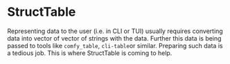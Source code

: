 # StructTable

Representing data to the user (i.e. in CLI or TUI) usually requires converting
data into vector of vector of strings with the data. Further this data is being
passed to tools like `comfy_table`, `cli-table`or similar. Preparing such data
is a tedious job. This is where StructTable is coming to help.
